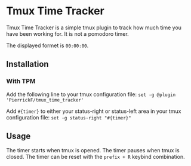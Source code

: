 # Tmux Time Tracker

Tmux Time Tracker is a simple tmux plugin to track how much time you have been working for.
It is not a pomodoro timer.

The displayed formet is `00:00:00`.

## Installation
### With TPM

Add the following line to your tmux configuration file:
`set -g @plugin 'PierrickF/tmux_time_tracker'`

Add `#{timer}` to either your status-right or status-left area
in your tmux configuration file:
`set -g status-right "#{timer}"`

## Usage

The timer starts when tmux is opened.
The timer pauses when tmux is closed.
The timer can be reset with the `prefix + R` keybind combination.
